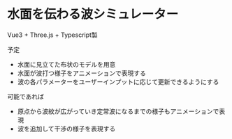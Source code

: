 # 水面を伝わる波シミュレーター
Vue3 + Three.js + Typescript製

予定
- 水面に見立てた布状のモデルを用意
- 水面が波打つ様子をアニメーションで表現する
- 波の各パラメーターをユーザーインプットに応じて更新できるようにする

可能であれば
- 原点から波紋が広がっていき定常波になるまでの様子もアニメーションで表現
- 波を追加して干渉の様子を表現する